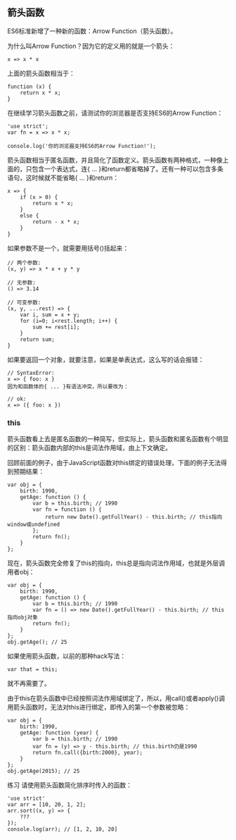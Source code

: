## 箭头函数

ES6标准新增了一种新的函数：Arrow Function（箭头函数）。

为什么叫Arrow Function？因为它的定义用的就是一个箭头：
```
x => x * x
```
上面的箭头函数相当于：
```
function (x) {
    return x * x;
}
```
在继续学习箭头函数之前，请测试你的浏览器是否支持ES6的Arrow Function：
```
'use strict';
var fn = x => x * x;

console.log('你的浏览器支持ES6的Arrow Function!');
 ```
箭头函数相当于匿名函数，并且简化了函数定义。箭头函数有两种格式，一种像上面的，只包含一个表达式，连{ ... }和return都省略掉了。还有一种可以包含多条语句，这时候就不能省略{ ... }和return：
```
x => {
    if (x > 0) {
        return x * x;
    }
    else {
        return - x * x;
    }
}
```
如果参数不是一个，就需要用括号()括起来：
```
// 两个参数:
(x, y) => x * x + y * y

// 无参数:
() => 3.14

// 可变参数:
(x, y, ...rest) => {
    var i, sum = x + y;
    for (i=0; i<rest.length; i++) {
        sum += rest[i];
    }
    return sum;
}
```
如果要返回一个对象，就要注意，如果是单表达式，这么写的话会报错：
```
// SyntaxError:
x => { foo: x }
因为和函数体的{ ... }有语法冲突，所以要改为：

// ok:
x => ({ foo: x })
```
### this
箭头函数看上去是匿名函数的一种简写，但实际上，箭头函数和匿名函数有个明显的区别：箭头函数内部的this是词法作用域，由上下文确定。

回顾前面的例子，由于JavaScript函数对this绑定的错误处理，下面的例子无法得到预期结果：
```
var obj = {
    birth: 1990,
    getAge: function () {
        var b = this.birth; // 1990
        var fn = function () {
            return new Date().getFullYear() - this.birth; // this指向window或undefined
        };
        return fn();
    }
};
```
现在，箭头函数完全修复了this的指向，this总是指向词法作用域，也就是外层调用者obj：
```
var obj = {
    birth: 1990,
    getAge: function () {
        var b = this.birth; // 1990
        var fn = () => new Date().getFullYear() - this.birth; // this指向obj对象
        return fn();
    }
};
obj.getAge(); // 25
```
如果使用箭头函数，以前的那种hack写法：
```
var that = this;
```
就不再需要了。

由于this在箭头函数中已经按照词法作用域绑定了，所以，用call()或者apply()调用箭头函数时，无法对this进行绑定，即传入的第一个参数被忽略：
```
var obj = {
    birth: 1990,
    getAge: function (year) {
        var b = this.birth; // 1990
        var fn = (y) => y - this.birth; // this.birth仍是1990
        return fn.call({birth:2000}, year);
    }
};
obj.getAge(2015); // 25
```
练习
请使用箭头函数简化排序时传入的函数：
```
'use strict'
var arr = [10, 20, 1, 2];
arr.sort((x, y) => {
    ???
});
console.log(arr); // [1, 2, 10, 20]
```
 